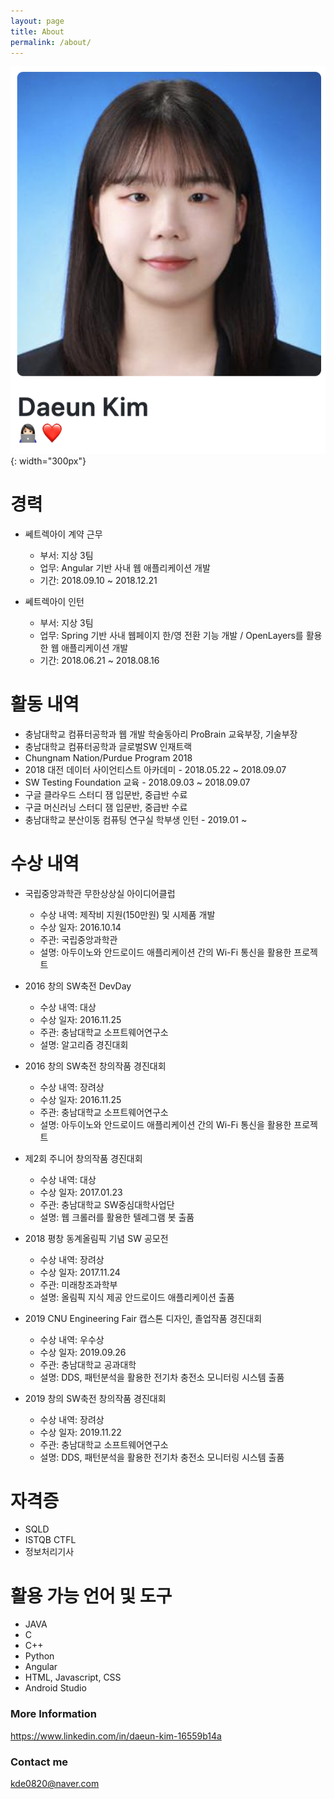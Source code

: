 ```yaml
---
layout: page
title: About
permalink: /about/
---
```


![Profile](./images/about-profile.png){: width="300px"}

# 경력
- 쎄트렉아이 계약 근무
    - 부서: 지상 3팀
    - 업무: Angular 기반 사내 웹 애플리케이션 개발
    - 기간: 2018.09.10 ~ 2018.12.21  
  

- 쎄트렉아이 인턴
    - 부서: 지상 3팀
    - 업무: Spring 기반 사내 웹페이지 한/영 전환 기능 개발 / OpenLayers를 활용한 웹 애플리케이션 개발
    - 기간: 2018.06.21 ~ 2018.08.16

# 활동 내역
- 충남대학교 컴퓨터공학과 웹 개발 학술동아리 ProBrain 교육부장, 기술부장
- 충남대학교 컴퓨터공학과 글로벌SW 인재트랙
- Chungnam Nation/Purdue Program 2018
- 2018 대전 데이터 사이언티스트 아카데미 - 2018.05.22 ~ 2018.09.07
- SW Testing Foundation 교육 - 2018.09.03 ~ 2018.09.07
- 구글 클라우드 스터디 잼 입문반, 중급반 수료
- 구글 머신러닝 스터디 잼 입문반, 중급반 수료
- 충남대학교 분산이동 컴퓨팅 연구실 학부생 인턴 - 2019.01 ~  
  

# 수상 내역
- 국립중앙과학관 무한상상실 아이디어클럽
    - 수상 내역: 제작비 지원(150만원) 및 시제품 개발
    - 수상 일자: 2016.10.14
    - 주관: 국립중앙과학관
    - 설명: 아두이노와 안드로이드 애플리케이션 간의 Wi-Fi 통신을 활용한 프로젝트  
  

- 2016 창의 SW축전 DevDay
    - 수상 내역: 대상
    - 수상 일자: 2016.11.25
    - 주관: 충남대학교 소프트웨어연구소
    - 설명: 알고리즘 경진대회  
  

- 2016 창의 SW축전 창의작품 경진대회
    - 수상 내역: 장려상
    - 수상 일자: 2016.11.25
    - 주관: 충남대학교 소프트웨어연구소
    - 설명: 아두이노와 안드로이드 애플리케이션 간의 Wi-Fi 통신을 활용한 프로젝트  
  

- 제2회 주니어 창의작품 경진대회
    - 수상 내역: 대상
    - 수상 일자: 2017.01.23
    - 주관: 충남대학교 SW중심대학사업단
    - 설명: 웹 크롤러를 활용한 텔레그램 봇 출품  
  

- 2018 평창 동계올림픽 기념 SW 공모전
    - 수상 내역: 장려상
    - 수상 일자: 2017.11.24
    - 주관: 미래창조과학부
    - 설명: 올림픽 지식 제공 안드로이드 애플리케이션 출품  
  

- 2019 CNU Engineering Fair 캡스톤 디자인, 졸업작품 경진대회
    - 수상 내역: 우수상
    - 수상 일자: 2019.09.26
    - 주관: 충남대학교 공과대학
    - 설명: DDS, 패턴분석을 활용한 전기차 충전소 모니터링 시스템 출품  
  

- 2019 창의 SW축전 창의작품 경진대회
    - 수상 내역: 장려상
    - 수상 일자: 2019.11.22
    - 주관: 충남대학교 소프트웨어연구소
    - 설명: DDS, 패턴분석을 활용한 전기차 충전소 모니터링 시스템 출품  
  
# 자격증
- SQLD
- ISTQB CTFL
- 정보처리기사

# 활용 가능 언어 및 도구
- JAVA
- C
- C++
- Python
- Angular
- HTML, Javascript, CSS
- Android Studio

### More Information

<https://www.linkedin.com/in/daeun-kim-16559b14a>

### Contact me

[kde0820@naver.com](mailto:kde0820@naver.com)